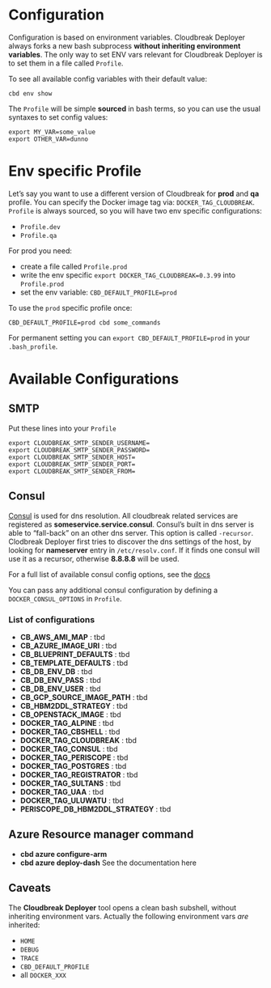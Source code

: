 # Configuration

Configuration is based on environment variables. Cloudbreak Deployer always forks a new bash subprocess **without
inheriting environment variables**. The only way to set ENV vars relevant for Cloudbreak Deployer is to set them
in a file called `Profile`.

To see all available config variables with their default value:

```
cbd env show
```

The `Profile` will be simple **sourced** in bash terms, so you can use the usual syntaxes to set config values:

```
export MY_VAR=some_value
export OTHER_VAR=dunno
```

# Env specific Profile

Let’s say you want to use a different version of Cloudbreak for **prod** and **qa** profile.
You can specify the Docker image tag via: `DOCKER_TAG_CLOUDBREAK`.
`Profile` is always sourced, so you will have two env specific configurations:
- `Profile.dev`
- `Profile.qa`

For prod you need:

- create a file called `Profile.prod`
- write the env specific `export DOCKER_TAG_CLOUDBREAK=0.3.99` into `Profile.prod`
- set the env variable: `CBD_DEFAULT_PROFILE=prod`

To use the `prod` specific profile once:
```
CBD_DEFAULT_PROFILE=prod cbd some_commands
```

For permanent setting you can `export CBD_DEFAULT_PROFILE=prod` in your `.bash_profile`.

# Available Configurations

## SMTP

Put these lines into your `Profile`
```
export CLOUDBREAK_SMTP_SENDER_USERNAME=
export CLOUDBREAK_SMTP_SENDER_PASSWORD=
export CLOUDBREAK_SMTP_SENDER_HOST=
export CLOUDBREAK_SMTP_SENDER_PORT=
export CLOUDBREAK_SMTP_SENDER_FROM=
```

## Consul

[Consul](http://consul.io) is used for dns resolution. All cloudbreak related services are registered as
**someservice.service.consul**. Consul’s built in dns server is able to “fall-back” on an other dns server.
This option is called `-recursor`. Clodbreak Deployer first tries to discover the dns settings of the host,
by looking for **nameserver** entry in `/etc/resolv.conf`. If it finds one consul will use it as a recursor,
otherwise **8.8.8.8** will be used.

For a full list of available consul config options, see the [docs](https://consul.io/docs/agent/options.html)

You can pass any additional consul configuration by defining a `DOCKER_CONSUL_OPTIONS` in `Profile`.

### List of configurations

- **CB_AWS_AMI_MAP** : tbd
- **CB_AZURE_IMAGE_URI** : tbd
- **CB_BLUEPRINT_DEFAULTS** : tbd
- **CB_TEMPLATE_DEFAULTS** : tbd
- **CB_DB_ENV_DB** : tbd
- **CB_DB_ENV_PASS** : tbd
- **CB_DB_ENV_USER** : tbd
- **CB_GCP_SOURCE_IMAGE_PATH** : tbd
- **CB_HBM2DDL_STRATEGY** : tbd
- **CB_OPENSTACK_IMAGE** : tbd
- **DOCKER_TAG_ALPINE** : tbd
- **DOCKER_TAG_CBSHELL** : tbd
- **DOCKER_TAG_CLOUDBREAK** : tbd
- **DOCKER_TAG_CONSUL** : tbd
- **DOCKER_TAG_PERISCOPE** : tbd
- **DOCKER_TAG_POSTGRES** : tbd
- **DOCKER_TAG_REGISTRATOR** : tbd
- **DOCKER_TAG_SULTANS** : tbd
- **DOCKER_TAG_UAA** : tbd
- **DOCKER_TAG_ULUWATU** : tbd
- **PERISCOPE_DB_HBM2DDL_STRATEGY** : tbd

## Azure Resource manager command
- **cbd azure configure-arm**
- **cbd azure deploy-dash**
See the documentation here

## Caveats

The **Cloudbreak Deployer** tool opens a clean bash subshell, without inheriting environment vars.
Actually the following environment vars _are_ inherited:

- `HOME`
- `DEBUG`
- `TRACE`
- `CBD_DEFAULT_PROFILE`
- all `DOCKER_XXX`
